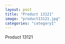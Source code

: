 ```yaml
---
layout: post
title: "Product 13121"
image: "product13121.jpg"
categories: "category1"
---
```

Product 13121
